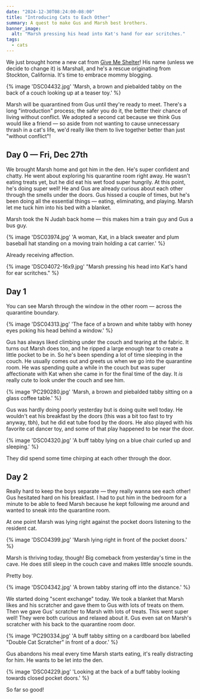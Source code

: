 ```yaml
---
date: "2024-12-30T08:24:00-08:00"
title: "Introducing Cats to Each Other"
summary: A quest to make Gus and Marsh best brothers.
banner_image:
  alt: "Marsh pressing his head into Kat's hand for ear scritches."
tags:
  - cats
---
```


We just brought home a new cat from [Give Me Shelter](https://www.givemesheltersf.org/)! His name (unless we decide to change it) is Marshall, and he's a rescue originating from Stockton, California. It's time to embrace mommy blogging.

{% image 'DSC04432.jpg' 'Marsh, a brown and piebalded tabby on the back of a couch looking up at a teaser toy.' %}

Marsh will be quarantined from Gus until they're ready to meet. There's a long "introduction" process; the safer you do it, the better their chance of living without conflict. We adopted a second cat because we think Gus would like a friend — so aside from not wanting to cause unnecessary thrash in a cat's life, we'd really like them to live together better than just "without conflict"!

## Day 0 — Fri, Dec 27th

We brought Marsh home and got him in the den. He's super confident and chatty. He went about exploring his quarantine room right away. He wasn't eating treats yet, but he did eat his wet food super hungrily. At this point, he's doing super well! He and Gus are already curious about each other through the smells under the doors. Gus hissed a couple of times, but he's been doing all the essential things — eating, eliminating, and playing. Marsh let me tuck him into his bed with a blanket.

Marsh took the N Judah back home — this makes him a train guy and Gus a bus guy.

{% image 'DSC03974.jpg' 'A woman, Kat, in a black sweater and plum baseball hat standing on a moving train holding a cat carrier.' %}

Already receiving affection.

{% image 'DSC04072-16x9.jpg' "Marsh pressing his head into Kat's hand for ear scritches." %}

## Day 1

You can see Marsh through the window in the other room — across the quarantine boundary.

{% image 'DSC04313.jpg' 'The face of a brown and white tabby with honey eyes poking his head behind a window.' %}

Gus has always liked climbing under the couch and tearing at the fabric. It turns out Marsh does too, and he ripped a large enough tear to create a little pocket to be in. So he's been spending a lot of time sleeping in the couch. He usually comes out and greets us when we go into the quarantine room. He was spending quite a while in the couch but was super affectionate with Kat when she came in for the final time of the day. It _is_ really cute to look under the couch and see him.

{% image 'PC290280.jpg' 'Marsh, a brown and piebalded tabby sitting on a glass coffee table.' %}

Gus was hardly doing poorly yesterday but is doing quite well today. He wouldn't eat his breakfast by the doors (this was a bit too fast to try anyway, tbh), but he did eat tube food by the doors. He also played with his favorite cat dancer toy, and some of that play happened to be near the door.

{% image 'DSC04320.jpg' 'A buff tabby lying on a blue chair curled up and sleeping.' %}

They did spend some time chirping at each other through the door.

## Day 2

Really hard to keep the boys separate — they really wanna see each other! Gus hesitated hard on his breakfast. I had to put him in the bedroom for a minute to be able to feed Marsh because he kept following me around and wanted to sneak into the quarantine room.

At one point Marsh was lying right against the pocket doors listening to the resident cat.

{% image 'DSC04399.jpg' 'Marsh lying right in front of the pocket doors.' %}

Marsh is thriving today, though! Big comeback from yesterday's time in the cave. He does still sleep in the couch cave and makes little snoozle sounds.

Pretty boy.

{% image 'DSC04342.jpg' 'A brown tabby staring off into the distance.' %}

We started doing "scent exchange" today. We took a blanket that Marsh likes and his scratcher and gave them to Gus with lots of treats on them. Then we gave Gus' scratcher to Marsh with lots of treats. This went super well! They were both curious and relaxed about it. Gus even sat on Marsh's scratcher with his back to the quarantine room door.

{% image 'PC290334.jpg' 'A buff tabby sitting on a cardboard box labelled "Double Cat Scratcher" in front of a door.' %}

Gus abandons his meal every time Marsh starts eating, it's really distracting for him. He wants to be let into the den.

{% image 'DSC04229.jpg' 'Looking at the back of a buff tabby looking towards closed pocket doors.' %}

So far so good!

